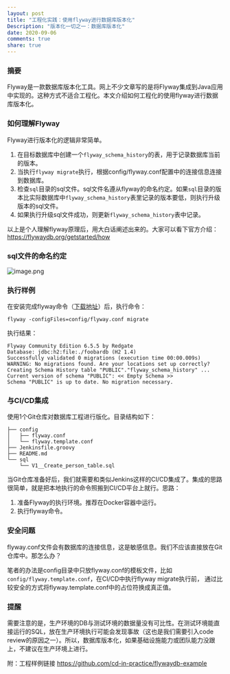 ```yaml
---
layout: post
title: "工程化实践：使用flyway进行数据库版本化"
Description: "版本化一切之一：数据库版本化"
date: 2020-09-06
comments: true
share: true
---
```

### 摘要
Flyway是一款数据库版本化工具。网上不少文章写的是将Flyway集成到Java应用中实现的。这种方式不适合工程化。本文介绍如何工程化的使用flyway进行数据库版本化。

### 如何理解Flyway
Flyway进行版本化的逻辑非常简单。
1. 在目标数据库中创建一个`flyway_schema_history`的表，用于记录数据库当前的版本。
2. 当执行`flyway migrate`执行，根据config/flyway.conf配置中的连接信息连接到数据库。
3. 检查`sql`目录的sql文件。sql文件名遵从flyway的命名约定。如果`sql`目录的版本比实际数据库中`flyway_schema_history`表里记录的版本要低，则执行升级版本的sql文件。
4. 如果执行升级sql文件成功，则更新`flyway_schema_history`表中记录。

以上是个人理解flyway原理后，用大白话阐述出来的。大家可以看下官方介绍：https://flywaydb.org/getstarted/how

### sql文件的命名约定

![image.png](/assets/images/flywaydb.png)

### 执行样例
在安装完成flyway命令（[下载地址](https://flywaydb.org/documentation/commandline/)）后，执行命令：
```shell
flyway -configFiles=config/flyway.conf migrate
```

执行结果：
```build
Flyway Community Edition 6.5.5 by Redgate
Database: jdbc:h2:file:./foobardb (H2 1.4)
Successfully validated 0 migrations (execution time 00:00.009s)
WARNING: No migrations found. Are your locations set up correctly?
Creating Schema History table "PUBLIC"."flyway_schema_history" ...
Current version of schema "PUBLIC": << Empty Schema >>
Schema "PUBLIC" is up to date. No migration necessary.
```

### 与CI/CD集成
使用1个Git仓库对数据库工程进行版化。目录结构如下：

```shell
├── config
│   ├── flyway.conf
│   └── flyway.template.conf
├── Jenkinsfile.groovy
├── README.md
└── sql
    └── V1__Create_person_table.sql

```

当Git仓库准备好后，我们就需要和类似Jenkins这样的CI/CD集成了。集成的思路很简单，就是把本地执行的命令照搬到CI/CD平台上就行。思路：

1. 准备Flyway的执行环境。推荐在Docker容器中运行。
2. 执行flyway命令。

### 安全问题
flyway.conf文件会有数据库的连接信息，这是敏感信息。我们不应该直接放在Git仓库中。那怎么办？

笔者的办法是config目录中只放flyway.conf的模板文件，比如`config/flyway.template.conf`，在CI/CD中执行flyway migrate执行前，
通过比较安全的方式将flyway.template.conf中的占位符换成真正值。

### 提醒
需要注意的是，生产环境的DB与测试环境的数据量没有可比性。在测试环境能直接运行的SQL，放在生产环境执行可能会发现事故（这也是我们需要引入code review的原因之一）。所以，数据库版本化，如果基础设施能力或团队能力没跟上，不建议在生产环境上进行。



附：工程样例链接 https://github.com/cd-in-practice/flywaydb-example